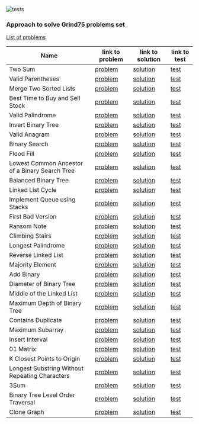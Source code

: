 ![tests](https://github.com/13DaGGeR/grind75/actions/workflows/run-tests.yml/badge.svg)

### Approach to solve Grind75 problems set

[List of problems](https://www.techinterviewhandbook.org/grind75)


[//]: # (Problems list below)

| Name                                           | link to problem                                                                          | link to solution                                                                                              | link to test                                                                |
|------------------------------------------------|------------------------------------------------------------------------------------------|---------------------------------------------------------------------------------------------------------------|-----------------------------------------------------------------------------|
| Two Sum                                        | [problem](https://leetcode.com/problems/two-sum/submissions/)                            | [solution](./src/main/java/org/example/problems/two_sum/Solution.java)                                        | [test](./src/test/java/TwoSumTest.java)                                     |
| Valid Parentheses                              | [problem](https://leetcode.com/problems/valid-parentheses/submissions/)                  | [solution](./src/main/java/org/example/problems/valid_parentheses/Solution.java)                              | [test](./src/test/java/ValidParenthesesTest.java)                           |
| Merge Two Sorted Lists                         | [problem](https://leetcode.com/problems/merge-two-sorted-lists/)                         | [solution](./src/main/java/org/example/problems/merge_two_sorted_lists/Solution.java)                         | [test](./src/test/java/MergeTwoSortedListsTest.java)                        |
| Best Time to Buy and Sell Stock                | [problem](https://leetcode.com/problems/best-time-to-buy-and-sell-stock/)                | [solution](./src/main/java/org/example/problems/best_time_to_buy_and_sell_stock/Solution.java)                | [test](./src/test/java/BestTimeToBuyAndSellStockTest.java)                  |
| Valid Palindrome                               | [problem](https://leetcode.com/problems/valid-palindrome/)                               | [solution](./src/main/java/org/example/problems/best_time_to_buy_and_sell_stock/Solution.java)                | [test](./src/test/java/BestTimeToBuyAndSellStockTest.java)                  |
| Invert Binary Tree                             | [problem](https://leetcode.com/problems/invert-binary-tree/)                             | [solution](./src/main/java/org/example/problems/invert_binary_tree/Solution.java)                             | [test](./src/test/java/InvertBinaryTreeTest.java)                           |
| Valid Anagram                                  | [problem](https://leetcode.com/problems/valid-anagram/)                                  | [solution](./src/main/java/org/example/problems/valid_anagram/Solution.java)                                  | [test](./src/test/java/ValidAnagramTest.java)                               |
| Binary Search                                  | [problem](https://leetcode.com/problems/binary-search/)                                  | [solution](./src/main/java/org/example/problems/binary_search/Solution.java)                                  | [test](./src/test/java/BinarySearchTest.java)                               |
| Flood Fill                                     | [problem](https://leetcode.com/problems/flood-fill/)                                     | [solution](./src/main/java/org/example/problems/flood_fill/Solution.java)                                     | [test](./src/test/java/FloodFillTest.java)                                  |
| Lowest Common Ancestor of a Binary Search Tree | [problem](https://leetcode.com/problems/lowest-common-ancestor-of-a-binary-search-tree/) | [solution](./src/main/java/org/example/problems/lowest_common_ancestor_of_a_binary_search_tree/Solution.java) | [test](./src/test/java/LowestCommonAncestorOfABinarySearchTreeTest.java)    |
| Balanced Binary Tree                           | [problem](https://leetcode.com/problems/balanced-binary-tree/)                           | [solution](./src/main/java/org/example/problems/balanced_binary_tree/Solution.java)                           | [test](./src/test/java/BalancedBinaryTreeTest.java)                         |
| Linked List Cycle                              | [problem](https://leetcode.com/problems/linked-list-cycle/)                              | [solution](./src/main/java/org/example/problems/linked_list_cycle/Solution.java)                              | [test](./src/test/java/LinkedListCycleTest.java)                            |
| Implement Queue using Stacks                   | [problem](https://leetcode.com/problems/implement-queue-using-stacks/)                   | [solution](./src/main/java/org/example/problems/implement_queue_using_stacks/Solution.java)                   | [test](./src/test/java/ImplementQueueUsingStacksTest.java)                  |
| First Bad Version                              | [problem](https://leetcode.com/problems/first-bad-version/)                              | [solution](./src/main/java/org/example/problems/first_bad_version/Solution.java)                              | [test](./src/test/java/FirstBadVersionTest.java)                            |
| Ransom Note                                    | [problem](https://leetcode.com/problems/ransom-note/)                                    | [solution](./src/main/java/org/example/problems/ransom_note/Solution.java)                                    | [test](./src/test/java/RansomNoteTest.java)                                 |
| Climbing Stairs                                | [problem](https://leetcode.com/problems/climbing-stairs/)                                | [solution](./src/main/java/org/example/problems/climbing_stairs/Solution.java)                                | [test](./src/test/java/ClimbingStairsTest.java)                             |
| Longest Palindrome                             | [problem](https://leetcode.com/problems/longest-palindrome/)                             | [solution](./src/main/java/org/example/problems/longest_palindrome/Solution.java)                             | [test](./src/test/java/LongestPalindromeTest.java)                          |
| Reverse Linked List                            | [problem](https://leetcode.com/problems/reverse-linked-list/)                            | [solution](./src/main/java/org/example/problems/reverse_linked_list/Solution.java)                            | [test](./src/test/java/ReverseLinkedListTest.java)                          |
| Majority Element                               | [problem](https://leetcode.com/problems/majority-element/)                               | [solution](./src/main/java/org/example/problems/majority_element/Solution.java)                               | [test](./src/test/java/MajorityElementTest.java)                            |
| Add Binary                                     | [problem](https://leetcode.com/problems/add-binary/)                                     | [solution](./src/main/java/org/example/problems/add_binary/Solution.java)                                     | [test](./src/test/java/AddBinaryTest.java)                                  |
| Diameter of Binary Tree                        | [problem](https://leetcode.com/problems/diameter-of-binary-tree/)                        | [solution](./src/main/java/org/example/problems/diameter_of_binary_tree/Solution.java)                        | [test](./src/test/java/DiameterOfBinaryTreeTest.java)                       |
| Middle of the Linked List                      | [problem](https://leetcode.com/problems/middle-of-the-linked-list/)                      | [solution](./src/main/java/org/example/problems/middle_of_the_linked_list/Solution.java)                      | [test](./src/test/java/MiddleOfTheLinkedListTest.java)                      |
| Maximum Depth of Binary Tree                   | [problem](https://leetcode.com/problems/maximum-depth-of-binary-tree/)                   | [solution](./src/main/java/org/example/problems/maximum_depth_of_binary_tree/Solution.java)                   | [test](./src/test/java/MaximumDepthOfBinaryTreeTest.java)                   |
| Contains Duplicate                             | [problem](https://leetcode.com/problems/contains-duplicate/)                             | [solution](./src/main/java/org/example/problems/contains_duplicate/Solution.java)                             | [test](./src/test/java/ContainsDuplicateTest.java)                          |
| Maximum Subarray                               | [problem](https://leetcode.com/problems/maximum-subarray/)                               | [solution](./src/main/java/org/example/problems/maximum_subarray/Solution.java)                               | [test](./src/test/java/MaximumSubarrayTest.java)                            |
| Insert Interval                                | [problem](https://leetcode.com/problems/insert-interval/)                                | [solution](./src/main/java/org/example/problems/insert_interval/Solution.java)                                | [test](./src/test/java/InsertIntervalTest.java)                             |
| 01 Matrix                                      | [problem](https://leetcode.com/problems/01-matrix/)                                      | [solution](./src/main/java/org/example/problems/_01_matrix/Solution.java)                                     | [test](./src/test/java/Problem01MatrixTest.java)                            |
| K Closest Points to Origin                     | [problem](https://leetcode.com/problems/k-closest-points-to-origin/)                     | [solution](./src/main/java/org/example/problems/k_closest_points_to_origin/Solution.java)                     | [test](./src/test/java/KClosestPointsToOriginTest.java)                     |
| Longest Substring Without Repeating Characters | [problem](https://leetcode.com/problems/longest-substring-without-repeating-characters/) | [solution](./src/main/java/org/example/problems/longest_substring_without_repeating_characters/Solution.java) | [test](./src/test/java/LongestSubstringWithoutRepeatingCharactersTest.java) |
| 3Sum                                           | [problem](https://leetcode.com/problems/3sum/)                                           | [solution](./src/main/java/org/example/problems/_3sum/Solution.java)                                          | [test](./src/test/java/Problem3sumTest.java)                                |
| Binary Tree Level Order Traversal              | [problem](https://leetcode.com/problems/binary-tree-level-order-traversal/)              | [solution](./src/main/java/org/example/problems/binary_tree_level_order_traversal/Solution.java)              | [test](./src/test/java/BinaryTreeLevelOrderTraversalTest.java)              |
| Clone Graph                                    | [problem](https://leetcode.com/problems/clone-graph/)                                    | [solution](./src/main/java/org/example/problems/clone_graph/Solution.java)                                    | [test](./src/test/java/CloneGraphTest.java)                                 |
